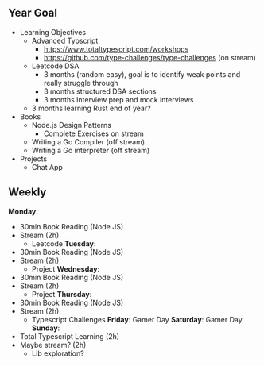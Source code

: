 ## Year Goal

- Learning Objectives
	- Advanced Typscript
		- https://www.totaltypescript.com/workshops
		- https://github.com/type-challenges/type-challenges (on stream)
	- Leetcode DSA
		- 3 months (random easy), goal is to identify weak points and really struggle through
		- 3 months structured DSA sections
		- 3 months Interview prep and mock interviews
	- 3 months learning Rust end of year?
- Books
	- Node.js Design Patterns
		- Complete Exercises on stream
	- Writing a Go Compiler (off stream)
	- Writing a Go interpreter (off stream)
- Projects
	- Chat App

## Weekly

**Monday**:
 - 30min Book Reading (Node JS)
 - Stream (2h)
	 - Leetcode
**Tuesday**:
 - 30min Book Reading (Node JS)
 - Stream (2h)
	 - Project
**Wednesday**:
 - 30min Book Reading (Node JS)
 - Stream (2h)
	 - Project
**Thursday**:
 - 30min Book Reading (Node JS)
 - Stream (2h)
	 - Typescript Challenges
**Friday**:
	Gamer Day
**Saturday**:
	Gamer Day
**Sunday**:
 - Total Typescript Learning (2h)
 - Maybe stream? (2h)
	 - Lib exploration?


